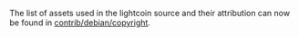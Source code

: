 The list of assets used in the lightcoin source and their attribution can now be found in [contrib/debian/copyright](../contrib/debian/copyright).
